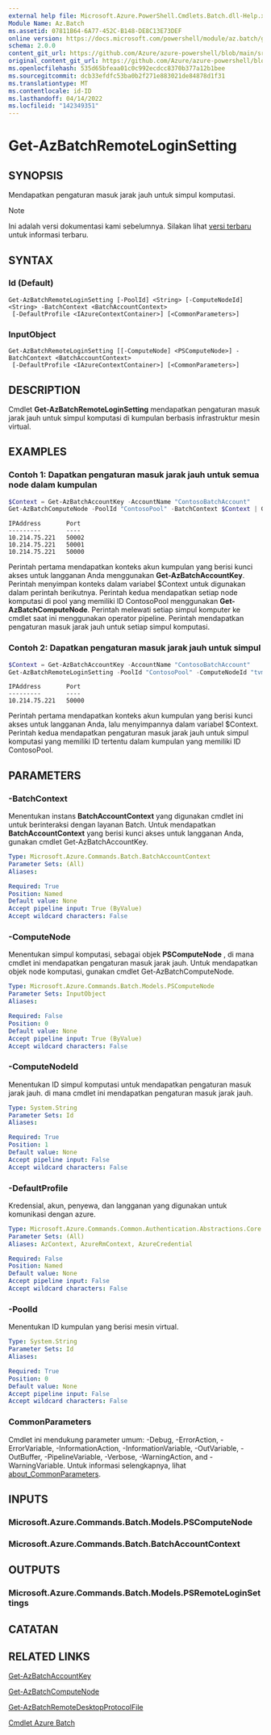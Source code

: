 ```yaml
---
external help file: Microsoft.Azure.PowerShell.Cmdlets.Batch.dll-Help.xml
Module Name: Az.Batch
ms.assetid: 07811B64-6A77-452C-B148-DE8C13E73DEF
online version: https://docs.microsoft.com/powershell/module/az.batch/get-azbatchremoteloginsetting
schema: 2.0.0
content_git_url: https://github.com/Azure/azure-powershell/blob/main/src/Batch/Batch/help/Get-AzBatchRemoteLoginSetting.md
original_content_git_url: https://github.com/Azure/azure-powershell/blob/main/src/Batch/Batch/help/Get-AzBatchRemoteLoginSetting.md
ms.openlocfilehash: 535d65bfeaa01c0c992ecdcc8370b377a12b1bee
ms.sourcegitcommit: dcb33efdfc53ba0b2f271e883021de84878d1f31
ms.translationtype: MT
ms.contentlocale: id-ID
ms.lasthandoff: 04/14/2022
ms.locfileid: "142349351"
---
```

# Get-AzBatchRemoteLoginSetting

## SYNOPSIS
Mendapatkan pengaturan masuk jarak jauh untuk simpul komputasi.

> [!NOTE]
>Ini adalah versi dokumentasi kami sebelumnya. Silakan lihat [versi terbaru](/powershell/module/az.batch/get-azbatchremoteloginsetting) untuk informasi terbaru.

## SYNTAX

### Id (Default)
```
Get-AzBatchRemoteLoginSetting [-PoolId] <String> [-ComputeNodeId] <String> -BatchContext <BatchAccountContext>
 [-DefaultProfile <IAzureContextContainer>] [<CommonParameters>]
```

### InputObject
```
Get-AzBatchRemoteLoginSetting [[-ComputeNode] <PSComputeNode>] -BatchContext <BatchAccountContext>
 [-DefaultProfile <IAzureContextContainer>] [<CommonParameters>]
```

## DESCRIPTION
Cmdlet **Get-AzBatchRemoteLoginSetting** mendapatkan pengaturan masuk jarak jauh untuk simpul komputasi di kumpulan berbasis infrastruktur mesin virtual.

## EXAMPLES

### Contoh 1: Dapatkan pengaturan masuk jarak jauh untuk semua node dalam kumpulan
```powershell
$Context = Get-AzBatchAccountKey -AccountName "ContosoBatchAccount"
Get-AzBatchComputeNode -PoolId "ContosoPool" -BatchContext $Context | Get-AzBatchRemoteLoginSetting -BatchContext $Context
```

```output
IPAddress       Port
---------       ----
10.214.75.221   50002
10.214.75.221   50001
10.214.75.221   50000
```

Perintah pertama mendapatkan konteks akun kumpulan yang berisi kunci akses untuk langganan Anda menggunakan **Get-AzBatchAccountKey**.
Perintah menyimpan konteks dalam variabel $Context untuk digunakan dalam perintah berikutnya.
Perintah kedua mendapatkan setiap node komputasi di pool yang memiliki ID ContosoPool menggunakan **Get-AzBatchComputeNode**.
Perintah melewati setiap simpul komputer ke cmdlet saat ini menggunakan operator pipeline.
Perintah mendapatkan pengaturan masuk jarak jauh untuk setiap simpul komputasi.

### Contoh 2: Dapatkan pengaturan masuk jarak jauh untuk simpul
```powershell
$Context = Get-AzBatchAccountKey -AccountName "ContosoBatchAccount"
Get-AzBatchRemoteLoginSetting -PoolId "ContosoPool" -ComputeNodeId "tvm-1900272697_1-20150330t205553z" -BatchContext $Context
```

```output
IPAddress       Port
---------       ----
10.214.75.221   50000
```

Perintah pertama mendapatkan konteks akun kumpulan yang berisi kunci akses untuk langganan Anda, lalu menyimpannya dalam variabel $Context.
Perintah kedua mendapatkan pengaturan masuk jarak jauh untuk simpul komputasi yang memiliki ID tertentu dalam kumpulan yang memiliki ID ContosoPool.

## PARAMETERS

### -BatchContext
Menentukan instans **BatchAccountContext** yang digunakan cmdlet ini untuk berinteraksi dengan layanan Batch.
Untuk mendapatkan **BatchAccountContext** yang berisi kunci akses untuk langganan Anda, gunakan cmdlet Get-AzBatchAccountKey.

```yaml
Type: Microsoft.Azure.Commands.Batch.BatchAccountContext
Parameter Sets: (All)
Aliases:

Required: True
Position: Named
Default value: None
Accept pipeline input: True (ByValue)
Accept wildcard characters: False
```

### -ComputeNode
Menentukan simpul komputasi, sebagai objek **PSComputeNode** , di mana cmdlet ini mendapatkan pengaturan masuk jarak jauh.
Untuk mendapatkan objek node komputasi, gunakan cmdlet Get-AzBatchComputeNode.

```yaml
Type: Microsoft.Azure.Commands.Batch.Models.PSComputeNode
Parameter Sets: InputObject
Aliases:

Required: False
Position: 0
Default value: None
Accept pipeline input: True (ByValue)
Accept wildcard characters: False
```

### -ComputeNodeId
Menentukan ID simpul komputasi untuk mendapatkan pengaturan masuk jarak jauh.
di mana cmdlet ini mendapatkan pengaturan masuk jarak jauh.

```yaml
Type: System.String
Parameter Sets: Id
Aliases:

Required: True
Position: 1
Default value: None
Accept pipeline input: False
Accept wildcard characters: False
```

### -DefaultProfile
Kredensial, akun, penyewa, dan langganan yang digunakan untuk komunikasi dengan azure.

```yaml
Type: Microsoft.Azure.Commands.Common.Authentication.Abstractions.Core.IAzureContextContainer
Parameter Sets: (All)
Aliases: AzContext, AzureRmContext, AzureCredential

Required: False
Position: Named
Default value: None
Accept pipeline input: False
Accept wildcard characters: False
```

### -PoolId
Menentukan ID kumpulan yang berisi mesin virtual.

```yaml
Type: System.String
Parameter Sets: Id
Aliases:

Required: True
Position: 0
Default value: None
Accept pipeline input: False
Accept wildcard characters: False
```

### CommonParameters
Cmdlet ini mendukung parameter umum: -Debug, -ErrorAction, -ErrorVariable, -InformationAction, -InformationVariable, -OutVariable, -OutBuffer, -PipelineVariable, -Verbose, -WarningAction, and -WarningVariable. Untuk informasi selengkapnya, lihat [about_CommonParameters](http://go.microsoft.com/fwlink/?LinkID=113216).

## INPUTS

### Microsoft.Azure.Commands.Batch.Models.PSComputeNode

### Microsoft.Azure.Commands.Batch.BatchAccountContext

## OUTPUTS

### Microsoft.Azure.Commands.Batch.Models.PSRemoteLoginSettings

## CATATAN

## RELATED LINKS

[Get-AzBatchAccountKey](./Get-AzBatchAccountKey.md)

[Get-AzBatchComputeNode](./Get-AzBatchComputeNode.md)

[Get-AzBatchRemoteDesktopProtocolFile](./Get-AzBatchRemoteDesktopProtocolFile.md)

[Cmdlet Azure Batch](/powershell/module/Az.Batch/)
